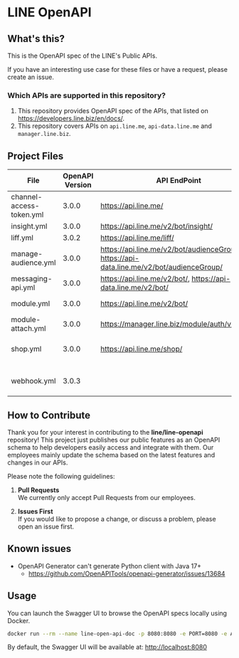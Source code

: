 # LINE OpenAPI

## What's this?

This is the OpenAPI spec of the LINE's Public APIs.

If you have an interesting use case for these files or have a request, please create an issue.

### Which APIs are supported in this repository?

1. This repository provides OpenAPI spec of the APIs, that listed on https://developers.line.biz/en/docs/.
2. This repository covers APIs on `api.line.me`, `api-data.line.me` and `manager.line.biz`.

## Project Files

| File                     | OpenAPI Version | API EndPoint                                                                              | Description              |
|--------------------------|-----------------|-------------------------------------------------------------------------------------------|--------------------------|
| channel-access-token.yml | 3.0.0           | https://api.line.me/                                                                      | Channel Access Token API |
| insight.yml              | 3.0.0           | https://api.line.me/v2/bot/insight/                                                       | Insight API              |
| liff.yml                 | 3.0.2           | https://api.line.me/liff/                                                                 | LIFF API                 |
| manage-audience.yml      | 3.0.0           | https://api.line.me/v2/bot/audienceGroup/, https://api-data.line.me/v2/bot/audienceGroup/ | Audience Group API       |
| messaging-api.yml        | 3.0.0           | https://api.line.me/v2/bot/, https://api-data.line.me/v2/bot/                             | Messaging API            |
| module.yml               | 3.0.0           | https://api.line.me/v2/bot/                                                               | Messaging API            |
| module-attach.yml        | 3.0.0           | https://manager.line.biz/module/auth/v1/token                                             | Messaging API            |
| shop.yml                 | 3.0.0           | https://api.line.me/shop/                                                                 | Mission Stickers API     |
|                          |                 |                                                                                           |                          |
| webhook.yml              | 3.0.3           |                                                                                           | Webhook Event Objects    |

## How to Contribute

Thank you for your interest in contributing to the **line/line-openapi** repository!
This project just publishes our public features as an OpenAPI schema to help developers easily access and integrate with them.
Our employees mainly update the schema based on the latest features and changes in our APIs.

Please note the following guidelines:

1. **Pull Requests**  
   We currently only accept Pull Requests from our employees.

2. **Issues First**  
   If you would like to propose a change, or discuss a problem, please open an issue first.

## Known issues

- OpenAPI Generator can't generate Python client with Java 17+
  - https://github.com/OpenAPITools/openapi-generator/issues/13684

## Usage

You can launch the Swagger UI to browse the OpenAPI specs locally using Docker.

```sh
docker run --rm --name line-open-api-doc -p 8080:8080 -e PORT=8080 -e API_URL=/openapi/messaging-api.yml -v ./:/usr/share/nginx/html/openapi swaggerapi/swagger-ui:latest
```

By default, the Swagger UI will be available at: [http://localhost:8080](http://localhost:8080)
